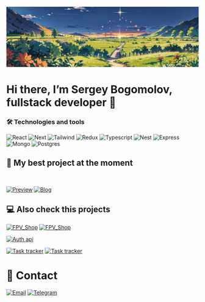 ![Header](https://github.com/SergeyBogomolovv/sergeybogomolovv/blob/main/assets/bg.png?raw=true)

# Hi there, I’m Sergey Bogomolov, fullstack developer 👋

### 🛠️ Technologies and tools

![React](https://img.shields.io/badge/React-grey?style=for-the-badge&logo=react)
![Next](https://img.shields.io/badge/Next.js-grey?style=for-the-badge&logo=next.js)
![Tailwind](https://img.shields.io/badge/tailwindcss-grey?style=for-the-badge&logo=tailwindcss)
![Redux](https://img.shields.io/badge/redux_toolkit-grey?style=for-the-badge&logo=redux)
![Typescript](https://img.shields.io/badge/Typescript-grey?style=for-the-badge&logo=typescript)
![Nest](https://img.shields.io/badge/nest.js-grey?style=for-the-badge&logo=nestjs)
![Express](https://img.shields.io/badge/express.js-grey?style=for-the-badge&logo=express)
![Mongo](https://img.shields.io/badge/mongo-grey?style=for-the-badge&logo=mongodb)
![Postgres](https://img.shields.io/badge/postgres-grey?style=for-the-badge&logo=postgresql)

## 🎯 My best project at the moment

<a href='https://next-blog-xhr.vercel.app/'><img src='https://github.com/SergeyBogomolovv/sergeybogomolovv/blob/main/assets/Screenshot%202024-03-21%20at%2020.31.43.png?raw=true' alt='' style='width: 40%'/></a>

[![Preview](https://img.shields.io/badge/Preview-black?style=for-the-badge&logo=vercel)](https://next-blog-xhr.vercel.app)
[![Blog](https://img.shields.io/badge/Repo-grey?style=for-the-badge&logo=github)](https://github.com/SergeyBogomolovv/next-blog)

## 💻 Also check this projects

[![FPV_Shop](https://img.shields.io/badge/FPV_Shop-503fe8?style=for-the-badge&logo=react)](https://github.com/SergeyBogomolovv/fpv-shop-front)
[![FPV_Shop](https://img.shields.io/badge/FPV_Shop-503fe8?style=for-the-badge&logo=express)](https://github.com/SergeyBogomolovv/fpv-shop-server)

[![Auth api](https://img.shields.io/badge/Auth_API-a13fe8?style=for-the-badge&logo=nestjs)](https://github.com/SergeyBogomolovv/nest-auth)

[![Task tracker](https://img.shields.io/badge/Task_tracker-black?style=for-the-badge&logo=react)](https://task-tracker-iota-flax.vercel.app/)
[![Task tracker](https://img.shields.io/badge/Repo-grey?style=for-the-badge&logo=github)](https://github.com/SergeyBogomolovv/KanBan-TaskTracker)

# 📱 Contact

<a href='mailto:bogomolovs693@gmail.com'>![Email](https://img.shields.io/badge/email-black?style=for-the-badge&logo=gmail)</a>
[![Telegram](https://img.shields.io/badge/Telegram-black?style=for-the-badge&logo=telegram)](https://telegram.me/grekassoq)
